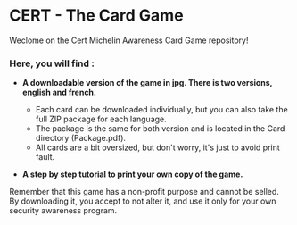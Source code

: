 # CERT - The Card Game
Weclome on the Cert Michelin Awareness Card Game repository!

### Here, you will find : 
  - **A downloadable version of the game in jpg. There is two versions, english and french.** 
    * Each card can be downloaded individually, but you can also take the full ZIP package for each language.
    * The package is the same for both version and is located in the Card directory (Package.pdf).
    * All cards are a bit oversized, but don't worry, it's just to avoid print fault.    
     
  - **A step by step tutorial to print your own copy of the game.**
 
Remember that this game has a non-profit purpose and cannot be selled. By downloading it, you accept to not alter it, and use it only for your own security awareness program. 

